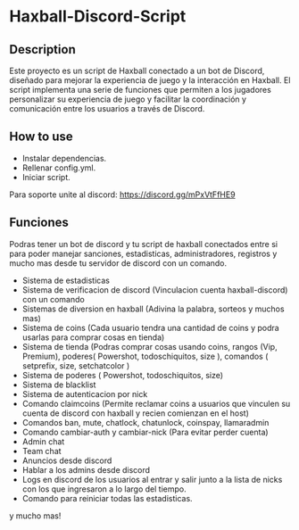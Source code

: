 # Haxball-Discord-Script

## Description

Este proyecto es un script de Haxball conectado a un bot de Discord, diseñado para mejorar la experiencia de juego y la interacción en Haxball. El script implementa una serie de funciones que permiten a los jugadores personalizar su experiencia de juego y facilitar la coordinación y comunicación entre los usuarios a través de Discord.

## How to use

- Instalar dependencias.
- Rellenar config.yml.
- Iniciar script.

Para soporte unite al discord: https://discord.gg/mPxVtFfHE9

## Funciones

Podras tener un bot de discord y tu script de haxball conectados entre si para poder manejar sanciones, estadisticas, administradores, registros y mucho mas desde tu servidor de discord con un comando.

- Sistema de estadisticas
- Sistema de verificacion de discord (Vinculacion cuenta haxball-discord) con un comando
- Sistemas de diversion en haxball (Adivina la palabra, sorteos y muchos mas)
- Sistema de coins (Cada usuario tendra una cantidad de coins y podra usarlas para comprar cosas en tienda)
- Sistema de tienda (Podras comprar cosas usando coins, rangos (Vip, Premium), poderes( Powershot, todoschiquitos, size ), comandos ( setprefix, size, setchatcolor )
- Sistema de poderes ( Powershot, todoschiquitos, size)
- Sistema de blacklist
- Sistema de autenticacion por nick
- Comando claimcoins (Permite reclamar coins a usuarios que vinculen su cuenta de discord con haxball y recien comienzan en el host)
- Comandos ban, mute, chatlock, chatunlock, coinspay, llamaradmin
- Comando cambiar-auth y cambiar-nick (Para evitar perder cuenta)
- Admin chat
- Team chat
- Anuncios desde discord
- Hablar a los admins desde discord
- Logs en discord de los usuarios al entrar y salir junto a la lista de nicks con los que ingresaron a lo largo del tiempo.
- Comando para reiniciar todas las estadisticas.

y mucho mas!
